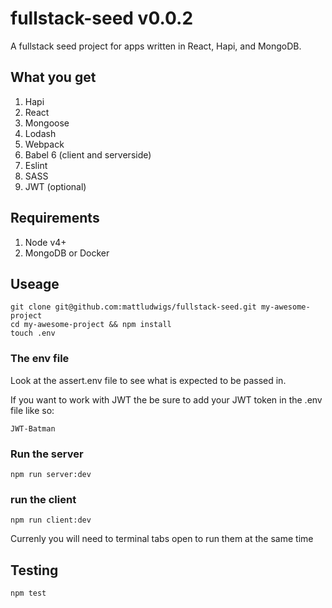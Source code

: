 # fullstack-seed v0.0.2

A fullstack seed project for apps written in React, Hapi, and MongoDB.

## What you get

1. Hapi
2. React
3. Mongoose
4. Lodash
5. Webpack
6. Babel 6 (client and serverside)
7. Eslint
8. SASS
9. JWT (optional)

## Requirements
1. Node v4+
2. MongoDB or Docker

## Useage

```
git clone git@github.com:mattludwigs/fullstack-seed.git my-awesome-project
cd my-awesome-project && npm install
touch .env

```

### The env file

Look at the assert.env file to see what is expected to be passed in.

If you want to work with JWT the be sure to add your JWT token in the .env file like so:

```
JWT-Batman
```

### Run the server

```
npm run server:dev
```

### run the client
```
npm run client:dev
```

Currenly you will need to terminal tabs open to run them at the same time

## Testing

```
npm test
```
